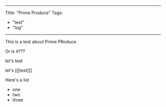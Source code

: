 -----------------------------
Title: "Prime Produce"
Tags:
  - "test"
  - "log"
-----------------------------
This is a test about Prime PRoduce. 

Or is it???

*let's* test

let's [[[test]]]

Here's a list
 - one
 - two
 - three
